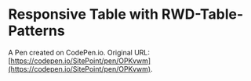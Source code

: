 # Responsive Table with RWD-Table-Patterns

A Pen created on CodePen.io. Original URL: [https://codepen.io/SitePoint/pen/OPKvwm](https://codepen.io/SitePoint/pen/OPKvwm).


